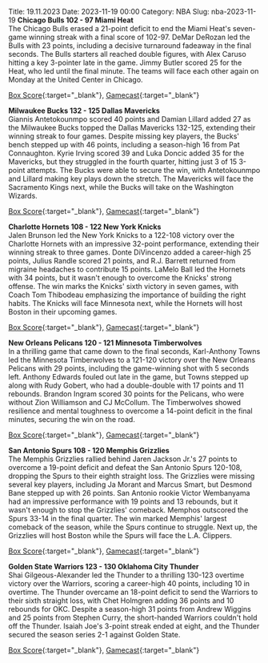 Title: 19.11.2023
Date: 2023-11-19 00:00
Category: NBA 
Slug: nba-2023-11-19 
**Chicago Bulls 102 - 97 Miami Heat**  
The Chicago Bulls erased a 21-point deficit to end the Miami Heat's seven-game winning streak with a final score of 102-97. DeMar DeRozan led the Bulls with 23 points, including a decisive turnaround fadeaway in the final seconds. The Bulls starters all reached double figures, with Alex Caruso hitting a key 3-pointer late in the game. Jimmy Butler scored 25 for the Heat, who led until the final minute. The teams will face each other again on Monday at the United Center in Chicago. 

[Box Score](https://www.nba.com/game/mia-vs-chi-0022300204/box-score){:target="_blank"}, [Gamecast](https://www.nba.com/game/mia-vs-chi-0022300204){:target="_blank"}<br>

**Milwaukee Bucks 132 - 125 Dallas Mavericks**  
Giannis Antetokounmpo scored 40 points and Damian Lillard added 27 as the Milwaukee Bucks topped the Dallas Mavericks 132-125, extending their winning streak to four games. Despite missing key players, the Bucks' bench stepped up with 46 points, including a season-high 16 from Pat Connaughton. Kyrie Irving scored 39 and Luka Doncic added 35 for the Mavericks, but they struggled in the fourth quarter, hitting just 3 of 15 3-point attempts. The Bucks were able to secure the win, with Antetokounmpo and Lillard making key plays down the stretch. The Mavericks will face the Sacramento Kings next, while the Bucks will take on the Washington Wizards. 

[Box Score](https://www.nba.com/game/dal-vs-mil-0022300205/box-score){:target="_blank"}, [Gamecast](https://www.nba.com/game/dal-vs-mil-0022300205){:target="_blank"}<br>

**Charlotte Hornets 108 - 122 New York Knicks**  
Jalen Brunson led the New York Knicks to a 122-108 victory over the Charlotte Hornets with an impressive 32-point performance, extending their winning streak to three games. Donte DiVincenzo added a career-high 25 points, Julius Randle scored 21 points, and R.J. Barrett returned from migraine headaches to contribute 15 points. LaMelo Ball led the Hornets with 34 points, but it wasn't enough to overcome the Knicks' strong offense. The win marks the Knicks' sixth victory in seven games, with Coach Tom Thibodeau emphasizing the importance of building the right habits. The Knicks will face Minnesota next, while the Hornets will host Boston in their upcoming games. 

[Box Score](https://www.nba.com/game/nyk-vs-cha-0022300202/box-score){:target="_blank"}, [Gamecast](https://www.nba.com/game/nyk-vs-cha-0022300202){:target="_blank"}<br>

**New Orleans Pelicans 120 - 121 Minnesota Timberwolves**  
In a thrilling game that came down to the final seconds, Karl-Anthony Towns led the Minnesota Timberwolves to a 121-120 victory over the New Orleans Pelicans with 29 points, including the game-winning shot with 5 seconds left. Anthony Edwards fouled out late in the game, but Towns stepped up along with Rudy Gobert, who had a double-double with 17 points and 11 rebounds. Brandon Ingram scored 30 points for the Pelicans, who were without Zion Williamson and CJ McCollum. The Timberwolves showed resilience and mental toughness to overcome a 14-point deficit in the final minutes, securing the win on the road. 

[Box Score](https://www.nba.com/game/min-vs-nop-0022300203/box-score){:target="_blank"}, [Gamecast](https://www.nba.com/game/min-vs-nop-0022300203){:target="_blank"}<br>

**San Antonio Spurs 108 - 120 Memphis Grizzlies**  
The Memphis Grizzlies rallied behind Jaren Jackson Jr.'s 27 points to overcome a 19-point deficit and defeat the San Antonio Spurs 120-108, dropping the Spurs to their eighth straight loss. The Grizzlies were missing several key players, including Ja Morant and Marcus Smart, but Desmond Bane stepped up with 26 points. San Antonio rookie Victor Wembanyama had an impressive performance with 19 points and 13 rebounds, but it wasn't enough to stop the Grizzlies' comeback. Memphos outscored the Spurs 33-14 in the final quarter. The win marked Memphis' largest comeback of the season, while the Spurs continue to struggle. Next up, the Grizzlies will host Boston while the Spurs will face the L.A. Clippers. 

[Box Score](https://www.nba.com/game/mem-vs-sas-0022300206/box-score){:target="_blank"}, [Gamecast](https://www.nba.com/game/mem-vs-sas-0022300206){:target="_blank"}<br>

**Golden State Warriors 123 - 130 Oklahoma City Thunder**  
Shai Gilgeous-Alexander led the Thunder to a thrilling 130-123 overtime victory over the Warriors, scoring a career-high 40 points, including 10 in overtime. The Thunder overcame an 18-point deficit to send the Warriors to their sixth straight loss, with Chet Holmgren adding 36 points and 10 rebounds for OKC. Despite a season-high 31 points from Andrew Wiggins and 25 points from Stephen Curry, the short-handed Warriors couldn't hold off the Thunder. Isaiah Joe's 3-point streak ended at eight, and the Thunder secured the season series 2-1 against Golden State. 

[Box Score](https://www.nba.com/game/okc-vs-gsw-0022300207/box-score){:target="_blank"}, [Gamecast](https://www.nba.com/game/okc-vs-gsw-0022300207){:target="_blank"}<br>

